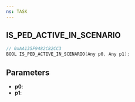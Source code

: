 ```yaml
---
ns: TASK
---
```

## IS_PED_ACTIVE_IN_SCENARIO

```c
// 0xAA135F9482C82CC3
BOOL IS_PED_ACTIVE_IN_SCENARIO(Any p0, Any p1);
```

## Parameters
* **p0**:
* **p1**:
